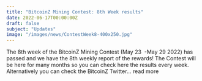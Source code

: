 ```yaml
---
title: "BitcoinZ Mining Contest: 8th Week results"
date: 2022-06-17T00:00:00Z
draft: false
subject: "Updates"
image: "/images/news/ContestWeek8-400x250.jpg"
---
```


The 8th week of the BitcoinZ Mining Contest (May 23  -May 29 2022) has passed and we have the 8th weekly report of the rewards! The Contest will be here for many months so you can check here the results every week. Alternatively you can check the BitcoinZ Twitter...
read more
